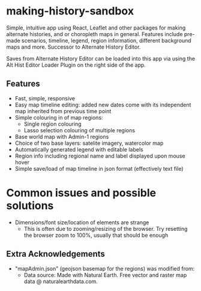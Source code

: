 # making-history-sandbox
Simple, intuitive app using React, Leaflet and other packages for making alternate histories, and or choropleth maps in general. Features include pre-made scenarios, timeline, legend, region information, different background maps and more. Successor to Alternate History Editor.  

Saves from Alternate History Editor can be loaded into this app via using the Alt Hist Editor Loader Plugin on the right side of the app.
## Features
- Fast, simple, responsive
- Easy map timeline editing: added new dates come with its independent map inherited from previous time point
- Simple colouring in of map regions: 
  - Single region colouring
  - Lasso selection colouring of multiple regions
- Base world map with Admin-1 regions
- Choice of two base layers: satelite imagery, watercolor map
- Automatically generated legend with editable labels
- Region info including regional name and label displayed upon mouse hover
- Simple save/load of map timeline in json format (effectively text file)

# Common issues and possible solutions
- Dimensions/font size/location of elements are strange
  - This is often due to zooming/resizing of the browser. Try resetting the browser zoom to 100%, usually that should be enough

## Extra Acknowledgements
- "mapAdmin.json" (geojson basemap for the regions) was modified from:
  - Data source: Made with Natural Earth. Free vector and raster map data @ naturalearthdata.com. 
